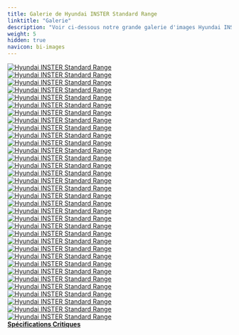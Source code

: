 ```yaml
---
title: Galerie de Hyundai INSTER Standard Range
linktitle: "Galerie"
description: "Voir ci-dessous notre grande galerie d'images Hyundai INSTER Standard Range. Cliquez sur les images pour des versions haute résolution."
weight: 5
hidden: true
navicon: bi-images
---
```

<!-- markdownlint-disable MD033 -->
<div class="row" id ="my-gallery">
	<div class="pswp-grid-item col-6 col-md-4">
		<a href="https://media.evkx.net/multimedia/models/hyundai/inster/inster_standard_range/details_1.jpg"
data-pswp-src="https://media.evkx.net/multimedia/models/hyundai/inster/inster_standard_range/details_1.jpg"
data-pswp-width="3000"
data-pswp-height="2000" 
target="_blank">
			<img src="https://media.evkx.net/multimedia/models/hyundai/inster/inster_standard_range/details_1_xst.jpg" alt="Hyundai INSTER Standard Range" class="img-fluid " />
		</a>
	</div>
	<div class="pswp-grid-item col-6 col-md-4">
		<a href="https://media.evkx.net/multimedia/models/hyundai/inster/inster_standard_range/details_2.jpg"
data-pswp-src="https://media.evkx.net/multimedia/models/hyundai/inster/inster_standard_range/details_2.jpg"
data-pswp-width="3000"
data-pswp-height="2000" 
target="_blank">
			<img src="https://media.evkx.net/multimedia/models/hyundai/inster/inster_standard_range/details_2_xst.jpg" alt="Hyundai INSTER Standard Range" class="img-fluid " />
		</a>
	</div>
	<div class="pswp-grid-item col-6 col-md-4">
		<a href="https://media.evkx.net/multimedia/models/hyundai/inster/inster_standard_range/details_3.jpg"
data-pswp-src="https://media.evkx.net/multimedia/models/hyundai/inster/inster_standard_range/details_3.jpg"
data-pswp-width="3000"
data-pswp-height="2000" 
target="_blank">
			<img src="https://media.evkx.net/multimedia/models/hyundai/inster/inster_standard_range/details_3_xst.jpg" alt="Hyundai INSTER Standard Range" class="img-fluid " />
		</a>
	</div>
	<div class="pswp-grid-item col-6 col-md-4">
		<a href="https://media.evkx.net/multimedia/models/hyundai/inster/inster_standard_range/details_4.jpg"
data-pswp-src="https://media.evkx.net/multimedia/models/hyundai/inster/inster_standard_range/details_4.jpg"
data-pswp-width="3000"
data-pswp-height="2000" 
target="_blank">
			<img src="https://media.evkx.net/multimedia/models/hyundai/inster/inster_standard_range/details_4_xst.jpg" alt="Hyundai INSTER Standard Range" class="img-fluid " />
		</a>
	</div>
	<div class="pswp-grid-item col-6 col-md-4">
		<a href="https://media.evkx.net/multimedia/models/hyundai/inster/inster_standard_range/details_5.jpg"
data-pswp-src="https://media.evkx.net/multimedia/models/hyundai/inster/inster_standard_range/details_5.jpg"
data-pswp-width="3000"
data-pswp-height="2000" 
target="_blank">
			<img src="https://media.evkx.net/multimedia/models/hyundai/inster/inster_standard_range/details_5_xst.jpg" alt="Hyundai INSTER Standard Range" class="img-fluid " />
		</a>
	</div>
	<div class="pswp-grid-item col-6 col-md-4">
		<a href="https://media.evkx.net/multimedia/models/hyundai/inster/inster_standard_range/exterior_2.jpg"
data-pswp-src="https://media.evkx.net/multimedia/models/hyundai/inster/inster_standard_range/exterior_2.jpg"
data-pswp-width="3000"
data-pswp-height="2000" 
target="_blank">
			<img src="https://media.evkx.net/multimedia/models/hyundai/inster/inster_standard_range/exterior_2_xst.jpg" alt="Hyundai INSTER Standard Range" class="img-fluid " />
		</a>
	</div>
	<div class="pswp-grid-item col-6 col-md-4">
		<a href="https://media.evkx.net/multimedia/models/hyundai/inster/inster_standard_range/exterior_3.jpg"
data-pswp-src="https://media.evkx.net/multimedia/models/hyundai/inster/inster_standard_range/exterior_3.jpg"
data-pswp-width="3000"
data-pswp-height="2000" 
target="_blank">
			<img src="https://media.evkx.net/multimedia/models/hyundai/inster/inster_standard_range/exterior_3_xst.jpg" alt="Hyundai INSTER Standard Range" class="img-fluid " />
		</a>
	</div>
	<div class="pswp-grid-item col-6 col-md-4">
		<a href="https://media.evkx.net/multimedia/models/hyundai/inster/inster_standard_range/exterior_4.jpg"
data-pswp-src="https://media.evkx.net/multimedia/models/hyundai/inster/inster_standard_range/exterior_4.jpg"
data-pswp-width="3000"
data-pswp-height="2000" 
target="_blank">
			<img src="https://media.evkx.net/multimedia/models/hyundai/inster/inster_standard_range/exterior_4_xst.jpg" alt="Hyundai INSTER Standard Range" class="img-fluid " />
		</a>
	</div>
	<div class="pswp-grid-item col-6 col-md-4">
		<a href="https://media.evkx.net/multimedia/models/hyundai/inster/inster_standard_range/exterior_5.jpg"
data-pswp-src="https://media.evkx.net/multimedia/models/hyundai/inster/inster_standard_range/exterior_5.jpg"
data-pswp-width="3000"
data-pswp-height="2000" 
target="_blank">
			<img src="https://media.evkx.net/multimedia/models/hyundai/inster/inster_standard_range/exterior_5_xst.jpg" alt="Hyundai INSTER Standard Range" class="img-fluid " />
		</a>
	</div>
	<div class="pswp-grid-item col-6 col-md-4">
		<a href="https://media.evkx.net/multimedia/models/hyundai/inster/inster_standard_range/frontseats_1.jpg"
data-pswp-src="https://media.evkx.net/multimedia/models/hyundai/inster/inster_standard_range/frontseats_1.jpg"
data-pswp-width="3000"
data-pswp-height="2000" 
target="_blank">
			<img src="https://media.evkx.net/multimedia/models/hyundai/inster/inster_standard_range/frontseats_1_xst.jpg" alt="Hyundai INSTER Standard Range" class="img-fluid " />
		</a>
	</div>
	<div class="pswp-grid-item col-6 col-md-4">
		<a href="https://media.evkx.net/multimedia/models/hyundai/inster/inster_standard_range/frontseats_2.jpg"
data-pswp-src="https://media.evkx.net/multimedia/models/hyundai/inster/inster_standard_range/frontseats_2.jpg"
data-pswp-width="3000"
data-pswp-height="2000" 
target="_blank">
			<img src="https://media.evkx.net/multimedia/models/hyundai/inster/inster_standard_range/frontseats_2_xst.jpg" alt="Hyundai INSTER Standard Range" class="img-fluid " />
		</a>
	</div>
	<div class="pswp-grid-item col-6 col-md-4">
		<a href="https://media.evkx.net/multimedia/models/hyundai/inster/inster_standard_range/headlights_1.jpg"
data-pswp-src="https://media.evkx.net/multimedia/models/hyundai/inster/inster_standard_range/headlights_1.jpg"
data-pswp-width="3000"
data-pswp-height="2000" 
target="_blank">
			<img src="https://media.evkx.net/multimedia/models/hyundai/inster/inster_standard_range/headlights_1_xst.jpg" alt="Hyundai INSTER Standard Range" class="img-fluid " />
		</a>
	</div>
	<div class="pswp-grid-item col-6 col-md-4">
		<a href="https://media.evkx.net/multimedia/models/hyundai/inster/inster_standard_range/headlights_2.jpg"
data-pswp-src="https://media.evkx.net/multimedia/models/hyundai/inster/inster_standard_range/headlights_2.jpg"
data-pswp-width="3000"
data-pswp-height="2000" 
target="_blank">
			<img src="https://media.evkx.net/multimedia/models/hyundai/inster/inster_standard_range/headlights_2_xst.jpg" alt="Hyundai INSTER Standard Range" class="img-fluid " />
		</a>
	</div>
	<div class="pswp-grid-item col-6 col-md-4">
		<a href="https://media.evkx.net/multimedia/models/hyundai/inster/inster_standard_range/headlights_3.jpg"
data-pswp-src="https://media.evkx.net/multimedia/models/hyundai/inster/inster_standard_range/headlights_3.jpg"
data-pswp-width="3000"
data-pswp-height="2000" 
target="_blank">
			<img src="https://media.evkx.net/multimedia/models/hyundai/inster/inster_standard_range/headlights_3_xst.jpg" alt="Hyundai INSTER Standard Range" class="img-fluid " />
		</a>
	</div>
	<div class="pswp-grid-item col-6 col-md-4">
		<a href="https://media.evkx.net/multimedia/models/hyundai/inster/inster_standard_range/hmi_1.jpg"
data-pswp-src="https://media.evkx.net/multimedia/models/hyundai/inster/inster_standard_range/hmi_1.jpg"
data-pswp-width="3000"
data-pswp-height="2000" 
target="_blank">
			<img src="https://media.evkx.net/multimedia/models/hyundai/inster/inster_standard_range/hmi_1_xst.jpg" alt="Hyundai INSTER Standard Range" class="img-fluid " />
		</a>
	</div>
	<div class="pswp-grid-item col-6 col-md-4">
		<a href="https://media.evkx.net/multimedia/models/hyundai/inster/inster_standard_range/interior_1.jpg"
data-pswp-src="https://media.evkx.net/multimedia/models/hyundai/inster/inster_standard_range/interior_1.jpg"
data-pswp-width="3000"
data-pswp-height="2000" 
target="_blank">
			<img src="https://media.evkx.net/multimedia/models/hyundai/inster/inster_standard_range/interior_1_xst.jpg" alt="Hyundai INSTER Standard Range" class="img-fluid " />
		</a>
	</div>
	<div class="pswp-grid-item col-6 col-md-4">
		<a href="https://media.evkx.net/multimedia/models/hyundai/inster/inster_standard_range/interior_2.jpg"
data-pswp-src="https://media.evkx.net/multimedia/models/hyundai/inster/inster_standard_range/interior_2.jpg"
data-pswp-width="3000"
data-pswp-height="2000" 
target="_blank">
			<img src="https://media.evkx.net/multimedia/models/hyundai/inster/inster_standard_range/interior_2_xst.jpg" alt="Hyundai INSTER Standard Range" class="img-fluid " />
		</a>
	</div>
	<div class="pswp-grid-item col-6 col-md-4">
		<a href="https://media.evkx.net/multimedia/models/hyundai/inster/inster_standard_range/main_1.jpg"
data-pswp-src="https://media.evkx.net/multimedia/models/hyundai/inster/inster_standard_range/main_1.jpg"
data-pswp-width="3000"
data-pswp-height="2000" 
target="_blank">
			<img src="https://media.evkx.net/multimedia/models/hyundai/inster/inster_standard_range/main_1_xst.jpg" alt="Hyundai INSTER Standard Range" class="img-fluid " />
		</a>
	</div>
	<div class="pswp-grid-item col-6 col-md-4">
		<a href="https://media.evkx.net/multimedia/models/hyundai/inster/inster_standard_range/ports_1.jpg"
data-pswp-src="https://media.evkx.net/multimedia/models/hyundai/inster/inster_standard_range/ports_1.jpg"
data-pswp-width="3000"
data-pswp-height="2000" 
target="_blank">
			<img src="https://media.evkx.net/multimedia/models/hyundai/inster/inster_standard_range/ports_1_xst.jpg" alt="Hyundai INSTER Standard Range" class="img-fluid " />
		</a>
	</div>
	<div class="pswp-grid-item col-6 col-md-4">
		<a href="https://media.evkx.net/multimedia/models/hyundai/inster/inster_standard_range/rearlights_1.jpg"
data-pswp-src="https://media.evkx.net/multimedia/models/hyundai/inster/inster_standard_range/rearlights_1.jpg"
data-pswp-width="3000"
data-pswp-height="2196" 
target="_blank">
			<img src="https://media.evkx.net/multimedia/models/hyundai/inster/inster_standard_range/rearlights_1_xst.jpg" alt="Hyundai INSTER Standard Range" class="img-fluid " />
		</a>
	</div>
	<div class="pswp-grid-item col-6 col-md-4">
		<a href="https://media.evkx.net/multimedia/models/hyundai/inster/inster_standard_range/rearlights_2.jpg"
data-pswp-src="https://media.evkx.net/multimedia/models/hyundai/inster/inster_standard_range/rearlights_2.jpg"
data-pswp-width="3000"
data-pswp-height="1999" 
target="_blank">
			<img src="https://media.evkx.net/multimedia/models/hyundai/inster/inster_standard_range/rearlights_2_xst.jpg" alt="Hyundai INSTER Standard Range" class="img-fluid " />
		</a>
	</div>
	<div class="pswp-grid-item col-6 col-md-4">
		<a href="https://media.evkx.net/multimedia/models/hyundai/inster/inster_standard_range/screens_1.jpg"
data-pswp-src="https://media.evkx.net/multimedia/models/hyundai/inster/inster_standard_range/screens_1.jpg"
data-pswp-width="3000"
data-pswp-height="2000" 
target="_blank">
			<img src="https://media.evkx.net/multimedia/models/hyundai/inster/inster_standard_range/screens_1_xst.jpg" alt="Hyundai INSTER Standard Range" class="img-fluid " />
		</a>
	</div>
	<div class="pswp-grid-item col-6 col-md-4">
		<a href="https://media.evkx.net/multimedia/models/hyundai/inster/inster_standard_range/screens_2.jpg"
data-pswp-src="https://media.evkx.net/multimedia/models/hyundai/inster/inster_standard_range/screens_2.jpg"
data-pswp-width="3000"
data-pswp-height="2000" 
target="_blank">
			<img src="https://media.evkx.net/multimedia/models/hyundai/inster/inster_standard_range/screens_2_xst.jpg" alt="Hyundai INSTER Standard Range" class="img-fluid " />
		</a>
	</div>
	<div class="pswp-grid-item col-6 col-md-4">
		<a href="https://media.evkx.net/multimedia/models/hyundai/inster/inster_standard_range/secondrowseats_1.jpg"
data-pswp-src="https://media.evkx.net/multimedia/models/hyundai/inster/inster_standard_range/secondrowseats_1.jpg"
data-pswp-width="3000"
data-pswp-height="2000" 
target="_blank">
			<img src="https://media.evkx.net/multimedia/models/hyundai/inster/inster_standard_range/secondrowseats_1_xst.jpg" alt="Hyundai INSTER Standard Range" class="img-fluid " />
		</a>
	</div>
	<div class="pswp-grid-item col-6 col-md-4">
		<a href="https://media.evkx.net/multimedia/models/hyundai/inster/inster_standard_range/secondrowseats_2.jpg"
data-pswp-src="https://media.evkx.net/multimedia/models/hyundai/inster/inster_standard_range/secondrowseats_2.jpg"
data-pswp-width="3000"
data-pswp-height="2000" 
target="_blank">
			<img src="https://media.evkx.net/multimedia/models/hyundai/inster/inster_standard_range/secondrowseats_2_xst.jpg" alt="Hyundai INSTER Standard Range" class="img-fluid " />
		</a>
	</div>
	<div class="pswp-grid-item col-6 col-md-4">
		<a href="https://media.evkx.net/multimedia/models/hyundai/inster/inster_standard_range/secondrowseats_3.jpg"
data-pswp-src="https://media.evkx.net/multimedia/models/hyundai/inster/inster_standard_range/secondrowseats_3.jpg"
data-pswp-width="3000"
data-pswp-height="2000" 
target="_blank">
			<img src="https://media.evkx.net/multimedia/models/hyundai/inster/inster_standard_range/secondrowseats_3_xst.jpg" alt="Hyundai INSTER Standard Range" class="img-fluid " />
		</a>
	</div>
	<div class="pswp-grid-item col-6 col-md-4">
		<a href="https://media.evkx.net/multimedia/models/hyundai/inster/inster_standard_range/secondrowseats_4.jpg"
data-pswp-src="https://media.evkx.net/multimedia/models/hyundai/inster/inster_standard_range/secondrowseats_4.jpg"
data-pswp-width="3000"
data-pswp-height="2000" 
target="_blank">
			<img src="https://media.evkx.net/multimedia/models/hyundai/inster/inster_standard_range/secondrowseats_4_xst.jpg" alt="Hyundai INSTER Standard Range" class="img-fluid " />
		</a>
	</div>
	<div class="pswp-grid-item col-6 col-md-4">
		<a href="https://media.evkx.net/multimedia/models/hyundai/inster/inster_standard_range/trunk_1.jpg"
data-pswp-src="https://media.evkx.net/multimedia/models/hyundai/inster/inster_standard_range/trunk_1.jpg"
data-pswp-width="3000"
data-pswp-height="2000" 
target="_blank">
			<img src="https://media.evkx.net/multimedia/models/hyundai/inster/inster_standard_range/trunk_1_xst.jpg" alt="Hyundai INSTER Standard Range" class="img-fluid " />
		</a>
	</div>
	<div class="pswp-grid-item col-6 col-md-4">
		<a href="https://media.evkx.net/multimedia/models/hyundai/inster/inster_standard_range/trunk_2.jpg"
data-pswp-src="https://media.evkx.net/multimedia/models/hyundai/inster/inster_standard_range/trunk_2.jpg"
data-pswp-width="3000"
data-pswp-height="2000" 
target="_blank">
			<img src="https://media.evkx.net/multimedia/models/hyundai/inster/inster_standard_range/trunk_2_xst.jpg" alt="Hyundai INSTER Standard Range" class="img-fluid " />
		</a>
	</div>
	<div class="pswp-grid-item col-6 col-md-4">
		<a href="https://media.evkx.net/multimedia/models/hyundai/inster/inster_standard_range/trunk_3.jpg"
data-pswp-src="https://media.evkx.net/multimedia/models/hyundai/inster/inster_standard_range/trunk_3.jpg"
data-pswp-width="3000"
data-pswp-height="2000" 
target="_blank">
			<img src="https://media.evkx.net/multimedia/models/hyundai/inster/inster_standard_range/trunk_3_xst.jpg" alt="Hyundai INSTER Standard Range" class="img-fluid " />
		</a>
	</div>
	<div class="pswp-grid-item col-6 col-md-4">
		<a href="https://media.evkx.net/multimedia/models/hyundai/inster/inster_standard_range/trunk_4.jpg"
data-pswp-src="https://media.evkx.net/multimedia/models/hyundai/inster/inster_standard_range/trunk_4.jpg"
data-pswp-width="3000"
data-pswp-height="2000" 
target="_blank">
			<img src="https://media.evkx.net/multimedia/models/hyundai/inster/inster_standard_range/trunk_4_xst.jpg" alt="Hyundai INSTER Standard Range" class="img-fluid " />
		</a>
	</div>
	<div class="pswp-grid-item col-6 col-md-4">
		<a href="https://media.evkx.net/multimedia/models/hyundai/inster/inster_standard_range/trunk_5.jpg"
data-pswp-src="https://media.evkx.net/multimedia/models/hyundai/inster/inster_standard_range/trunk_5.jpg"
data-pswp-width="3000"
data-pswp-height="2000" 
target="_blank">
			<img src="https://media.evkx.net/multimedia/models/hyundai/inster/inster_standard_range/trunk_5_xst.jpg" alt="Hyundai INSTER Standard Range" class="img-fluid " />
		</a>
	</div>
	<div class="pswp-grid-item col-6 col-md-4">
		<a href="https://media.evkx.net/multimedia/models/hyundai/inster/inster_standard_range/v2l_1.jpg"
data-pswp-src="https://media.evkx.net/multimedia/models/hyundai/inster/inster_standard_range/v2l_1.jpg"
data-pswp-width="3000"
data-pswp-height="2000" 
target="_blank">
			<img src="https://media.evkx.net/multimedia/models/hyundai/inster/inster_standard_range/v2l_1_xst.jpg" alt="Hyundai INSTER Standard Range" class="img-fluid " />
		</a>
	</div>
	<div class="pswp-grid-item col-6 col-md-4">
		<a href="https://media.evkx.net/multimedia/models/hyundai/inster/inster_standard_range/v2l_2.jpg"
data-pswp-src="https://media.evkx.net/multimedia/models/hyundai/inster/inster_standard_range/v2l_2.jpg"
data-pswp-width="3000"
data-pswp-height="2000" 
target="_blank">
			<img src="https://media.evkx.net/multimedia/models/hyundai/inster/inster_standard_range/v2l_2_xst.jpg" alt="Hyundai INSTER Standard Range" class="img-fluid " />
		</a>
	</div>
</div>
<script type="module">
  import PhotoSwipeLightbox from '/js/photoswipe-lightbox.esm.js';
    const lightbox = new PhotoSwipeLightbox({
       gallery: '#my-gallery',
        children: 'a',
        pswpModule: () => import('/js/photoswipe.esm.js')
    });
lightbox.init();
</script>
<div class="mt-3 mb-3">
<a href="../specifications/" class="text-decoration-none text-black">
<strong><i class="bi-arrow-left"></i> Spécifications </strong>
</a>
<a href="../reviews/" class="text-decoration-none text-black float-end">
<strong>Critiques <i class="bi-arrow-right"></i></strong>
</a>
</div>
